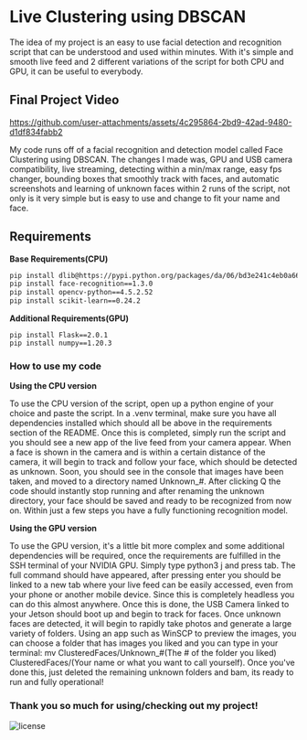 # Live Clustering using DBSCAN
The idea of my project is an easy to use facial detection and recognition script that can be understood and used within minutes. With it's simple and smooth live feed and 2 different variations of the script for both CPU and GPU, it can be useful to everybody.


## Final Project Video

https://github.com/user-attachments/assets/4c295864-2bd9-42ad-9480-d1df834fabb2

My code runs off of a facial recognition and detection model called Face Clustering using DBSCAN. The changes I made was, GPU and USB camera compatibility, live streaming, detecting within a min/max range, easy fps changer, bounding boxes that smoothly track with faces, and automatic screenshots and learning of unknown faces within 2 runs of the script, not only is it very simple but is easy to use and change to fit your name and face.

## Requirements

**Base Requirements(CPU)**
```bash
pip install dlib@https://pypi.python.org/packages/da/06/bd3e241c4eb0a662914b3b4875fc52dd176a9db0d4a2c915ac2ad8800e9e/dlib-19.7.0-cp36-cp36m-win_amd64.whl#md5=b7330a5b2d46420343fbed5df69e6a3f
pip install face-recognition==1.3.0
pip install opencv-python==4.5.2.52
pip install scikit-learn==0.24.2
```
**Additional Requirements(GPU)**
```
pip install Flask==2.0.1
pip install numpy==1.20.3

```
### How to use my code

**Using the CPU version**

To use the CPU version of the script, open up a python engine of your choice and paste the script. In a .venv terminal, make sure you have all dependencies installed which should all be above in the requirements section of the README. Once this is completed, simply run the script and you should see a new app of the live feed from your camera appear. When a face is shown in the camera and is within a certain distance of the camera, it will begin to track and follow your face, which should be detected as unknown. Soon, you should see in the console that images have been taken, and moved to a directory named Unknown_#. After clicking Q the code should instantly stop running and after renaming the unknown directory, your face should be saved and ready to be recognized from now on. Within just a few steps you have a fully functioning recognition model.

**Using the GPU version**

To use the GPU version, it's a little bit more complex and some additional dependencies will be required, once the requirements are fulfilled in the SSH terminal of your NVIDIA GPU. Simply type python3 j and press tab. The full command should have appeared, after pressing enter you should be linked to a new tab where your live feed can be easily accessed, even from your phone or another mobile device. Since this is completely headless you can do this almost anywhere. Once this is done, the USB Camera linked to your Jetson should boot up and begin to track for faces. Once unknown faces are detected, it will begin to rapidly take photos and generate a large variety of folders. Using an app such as WinSCP to preview the images, you can choose a folder that has images you liked and you can type in your terminal: mv ClusteredFaces/Unknown_#(The # of the folder you liked) ClusteredFaces/(Your name or what you want to call yourself). Once you've done this, just deleted the remaining unknown folders and bam, its ready to run and fully operational!

### Thank you so much for using/checking out my project!

![license](https://img.shields.io/github/license/ketchupavocado/Face-Clustering-using-DBSCAN)

